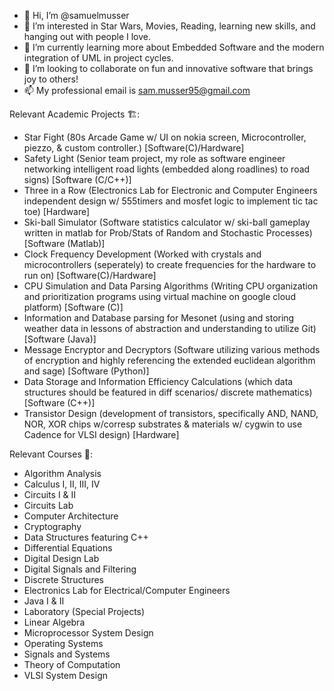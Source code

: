 - 👋 Hi, I’m @samuelmusser
- 👀 I’m interested in Star Wars, Movies, Reading, learning new skills, and hanging out with people I love.
- 🌱 I’m currently learning more about Embedded Software and the modern integration of UML in project cycles.
- 💞️ I’m looking to collaborate on fun and innovative software that brings joy to others!
- 📫 My professional email is sam.musser95@gmail.com

Relevant Academic Projects 🏗️:
- Star Fight (80s Arcade Game w/ UI on nokia screen, Microcontroller, piezzo, & custom controller.) [Software(C)/Hardware]
- Safety Light (Senior team project, my role as software engineer networking intelligent road lights (embedded along roadlines) to road signs) [Software (C/C++)]
- Three in a Row (Electronics Lab for Electronic and Computer Engineers independent design w/ 555timers and mosfet logic to implement tic tac toe) [Hardware]
- Ski-ball Simulator (Software statistics calculator w/ ski-ball gameplay written in matlab for Prob/Stats of Random and Stochastic Processes) [Software (Matlab)]  
- Clock Frequency Development (Worked with crystals and microcontrollers (seperately) to create frequencies for the hardware to run on) [Software(C)/Hardware]
- CPU Simulation and Data Parsing Algorithms (Writing CPU organization and prioritization programs using virtual machine on google cloud platform) [Software (C)]
- Information and Database parsing for Mesonet (using and storing weather data in lessons of abstraction and understanding to utilize Git) [Software (Java)]
- Message Encryptor and Decryptors (Software utilizing various methods of encryption and highly referencing the extended euclidean algorithm and sage) [Software (Python)]
- Data Storage and Information Efficiency Calculations (which data structures should be featured in diff scenarios/ discrete mathematics) [Software (C++)] 
- Transistor Design (development of transistors, specifically AND, NAND, NOR, XOR chips w/corresp substrates & materials w/ cygwin to use Cadence for VLSI design) [Hardware] 

Relevant Courses 🎒:
- Algorithm Analysis
- Calculus I, II, III, IV
- Circuits I & II
- Circuits Lab
- Computer Architecture
- Cryptography
- Data Structures featuring C++
- Differential Equations
- Digital Design Lab
- Digital Signals and Filtering
- Discrete Structures
- Electronics Lab for Electrical/Computer Engineers
- Java I & II
- Laboratory (Special Projects)
- Linear Algebra
- Microprocessor System Design
- Operating Systems
- Signals and Systems
- Theory of Computation
- VLSI System Design


<!---
samuelmusser/samuelmusser is a ✨ special ✨ repository because its `README.md` (this file) appears on your GitHub profile.
You can click the Preview link to take a look at your changes.
--->
